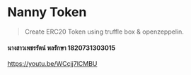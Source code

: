 # Nanny Token 
> Create ERC20 Token using truffle box & openzeppelin.

#### นางสาวเพชรรัตน์ พลรักษา 1820731303015


https://youtu.be/WCcjj7lCMBU

